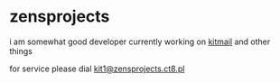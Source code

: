 # zensprojects

i am somewhat good developer
currently working on [kitmail](http://zensprojects.ct8.pl) and other things

for service please dial [kit1@zensprojects.ct8.pl](mailto:kit1@zensprojects.ct8.pl)





<!--
### Hi there 👋


**zensprojects/zensprojects** is a ✨ _special_ ✨ repository because its `README.md` (this file) appears on your GitHub profile.

Here are some ideas to get you started:

- 🔭 I’m currently working on ...
- 🌱 I’m currently learning ...
- 👯 I’m looking to collaborate on ...
- 🤔 I’m looking for help with ...
- 💬 Ask me about ...
- 📫 How to reach me: ...
- 😄 Pronouns: ...
- ⚡ Fun fact: ...
-->
